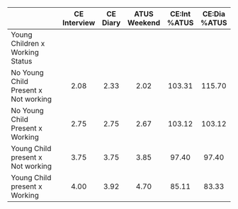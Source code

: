 
|                      | CE<br>Interview |  CE<br>Diary | ATUS<br>Weekend | CE:Int<br>%ATUS | CE:Dia<br>%ATUS |
| -------------------- | :----------: | :----------: | :----------: | :----------: | :----------: |
| Young Children x Working Status |              |              |              |              |              |
| No Young Child Present x Not working |         2.08 |         2.33 |         2.02 |       103.31 |       115.70 |
| No Young Child Present x Working |         2.75 |         2.75 |         2.67 |       103.12 |       103.12 |
| Young Child present x Not working |         3.75 |         3.75 |         3.85 |        97.40 |        97.40 |
| Young Child present x Working |         4.00 |         3.92 |         4.70 |        85.11 |        83.33 |

